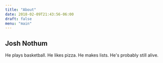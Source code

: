 ```yaml
---
title: "About"
date: 2018-02-09T21:43:56-06:00
draft: false
menu: "main"
---
```


## Josh Nothum

He plays basketball.  He likes pizza.  He makes lists.  He's probably still alive.